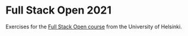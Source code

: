 # Full Stack Open 2021
Exercises for the [Full Stack Open course](https://fullstackopen.com/en/) from the University of Helsinki.
